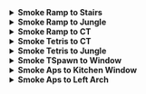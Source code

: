 <details>
  <summary><strong>Smoke Ramp to Stairs</strong></summary>
  <br>
  
  Normal Throw

  <div align="center">
    <img src="smoke_ramp_stairs_pos.png" alt="Position" width="33%"/>
    <img src="smoke_ramp_stairs_angle.png" alt="Angle" width="33%"/>
    <img src="smoke_ramp_stairs_result.png" alt="Result" width="33%"/>
  </div>
  
</details>

<details>
  <summary><strong>Smoke Ramp to Jungle</strong></summary>
  <br>
  
  Normal Throw

  <div align="center">
    <img src="smoke_ramp_jungle_pos.png" alt="Position" width="33%"/>
    <img src="smoke_ramp_jungle_angle.png" alt="Angle" width="33%"/>
    <img src="smoke_ramp_jungle_result.png" alt="Result" width="33%"/>
  </div>
  
</details>

<details>
  <summary><strong>Smoke Ramp to CT</strong></summary>
  <br>
  
  Jump Throw

  <div align="center">
    <img src="smoke_ramp_ct_pos.png" alt="Position" width="33%"/>
    <img src="smoke_ramp_ct_angle.png" alt="Angle" width="33%"/>
    <img src="smoke_ramp_ct_result.png" alt="Result" width="33%"/>
  </div>
  
</details>

<details>
  <summary><strong>Smoke Tetris to CT</strong></summary>
  <br>
  
  Normal Throw

  <div align="center">
    <img src="smoke_tetris_ct_pos.png" alt="Position" width="33%"/>
    <img src="smoke_tetris_ct_angle.png" alt="Angle" width="33%"/>
    <img src="smoke_tetris_ct_result.png" alt="Result" width="33%"/>
  </div>
  
</details>

<details>
  <summary><strong>Smoke Tetris to Jungle</strong></summary>
  <br>
  
  Normal Throw

  <div align="center">
    <img src="smoke_tetris_jungle_pos.png" alt="Position" width="33%"/>
    <img src="smoke_tetris_jungle_angle.png" alt="Angle" width="33%"/>
    <img src="smoke_tetris_jungle_result.png" alt="Result" width="33%"/>
  </div>
  
</details>

<details>
  <summary><strong>Smoke TSpawn to Window</strong></summary>
  <br>
  
  Crouch Walk Jump Throw

  <div align="center">
    <img src="smoke_t_window_pos.png" alt="Position" width="45%"/>
    <img src="smoke_t_window_start.png" alt="Start" width="45%"/>
    <img src="smoke_t_window_throw.png" alt="Throw" width="45%"/>
    <img src="smoke_t_window_result.png" alt="Result" width="45%"/>
  </div>
  
</details>

<details>
  <summary><strong>Smoke Aps to Kitchen Window</strong></summary>
  <br>
  
  Jump Throw

  <div align="center">
    <img src="smoke_aps_kitchenwindow_angle.png" alt="Angle" width="45%"/>
    <img src="smoke_aps_kitchenwindow_result.png" alt="Result" width="45%"/>
  </div>
  
</details>

<details>
  <summary><strong>Smoke Aps to Left Arch</strong></summary>
  <br>
  
  Normal Throw

  <div align="center">
    <img src="smoke_aps_leftarch_pos.png" alt="Position" width="33%"/>
    <img src="smoke_aps_leftarch_angle.png" alt="Angle" width="33%"/>
    <img src="smoke_aps_leftarch_result.png" alt="Result" width="33%"/>
  </div>
  
</details>